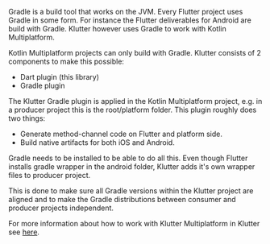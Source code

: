 Gradle is a build tool that works on the JVM. Every Flutter project uses Gradle in some form.
For instance the Flutter deliverables for Android are build with Gradle. Klutter however uses 
Gradle to work with Kotlin Multiplatform. 

Kotlin Multiplatform projects can only build with Gradle. 
Klutter consists of 2 components to make this possible:
- Dart plugin (this library)
- Gradle plugin

The Klutter Gradle plugin is applied in the Kotlin Multiplatform project, 
e.g. in a producer project this is the root/platform folder. This plugin 
roughly does two things:
- Generate method-channel code on Flutter and platform side.
- Build native artifacts for both iOS and Android.

Gradle needs to be installed to be able to do all this.
Even though Flutter installs gradle wrapper in the android folder, 
Klutter adds it's own wrapper files to producer project.

This is done to make sure all Gradle versions within the Klutter project
are aligned and to make the Gradle distributions between consumer
and producer projects independent. 

For more information about how to work with Klutter Multiplatform in Klutter
see [here](https://github.com/buijs-dev/klutter).